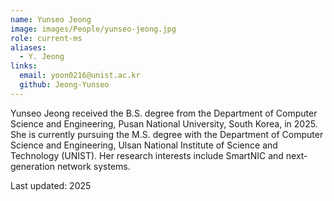 ```yaml
---
name: Yunseo Jeong
image: images/People/yunseo-jeong.jpg
role: current-ms
aliases:
  - Y. Jeong
links:
  email: yoon0216@unist.ac.kr
  github: Jeong-Yunseo
---
```


Yunseo Jeong received the B.S. degree from the Department of Computer Science and Engineering, Pusan National University, South Korea, in 2025. She is currently pursuing the M.S. degree with the Department of Computer Science and Engineering, Ulsan National Institute of Science and Technology (UNIST). Her research interests include SmartNIC and next-generation network systems.

Last updated: 2025